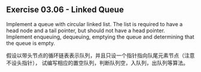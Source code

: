 ## Exercise 03.06 - Linked Queue

Implement a queue with circular linked list. 
The list is required to have a head node and a tail pointer, 
but should not have a head pointer.  
Implement enqueuing, dequeuing, emptying the queue and 
determining that the queue is empty.

假设以带头节点的循环链表表示队列，并且只设一个指针指向队尾元素节点（注意不设头指针），
试编写相应的置空队列，判断队列空，入队列，出队列等算法。
